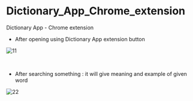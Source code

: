 # Dictionary_App_Chrome_extension
Dictionary App - Chrome extension

- After opening using Dictionary App extension button

![11](https://github.com/mahendraDew/Dictionary_App_Chrome_extension/assets/98692513/917f6144-5d96-4bb6-a2aa-309c46082313)

<br>

- After searching something : it will give meaning and example of given word
  
![22](https://github.com/mahendraDew/Dictionary_App_Chrome_extension/assets/98692513/dc9fbbd7-1297-4950-8594-1660d2c848a7)
